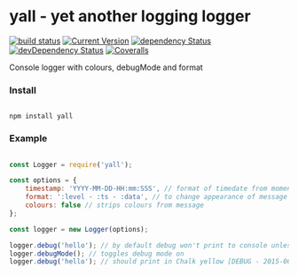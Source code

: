# yall - yet another logging logger

[![build status](https://travis-ci.org/simon-p-r/yall.svg?branch=master)](https://travis-ci.org/simon-p-r/yall)
[![Current Version](https://img.shields.io/npm/v/yall.svg?maxAge=1000)](https://www.npmjs.org/package/yall)
[![dependency Status](https://img.shields.io/david/simon-p-r/yall.svg?maxAge=1000)](https://david-dm.org/simon-p-r/yall)
[![devDependency Status](https://img.shields.io/david/dev/simon-p-r/yall.svg?maxAge=1000)](https://david-dm.org/simon-p-r/yall?type=dev)
[![Coveralls](https://img.shields.io/coveralls/simon-p-r/yall.svg?maxAge=1000)](https://coveralls.io/github/simon-p-r/yall)

Console logger with colours, debugMode and format

### Install

````ShellSession

npm install yall

````

### Example

```js

const Logger = require('yall');

const options = {
    timestamp: 'YYYY-MM-DD-HH:mm:SSS', // format of timedate from momentjs
    format: ':level - :ts - :data', // to change appearance of message and order they appear in
    colours: false // strips colours from message
};

const logger = new Logger(options);

logger.debug('hello'); // by default debug won't print to console unless process.env.NODE_ENV is set to 'debug' or debugMode method is called like below
logger.debugMode(); // toggles debug mode on
logger.debug('hello'); // should print in Chalk yellow [DEBUG - 2015-06-01-09:02:123 - hello]

```
